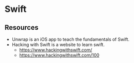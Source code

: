 # Swift

## Resources
- Unwrap is an iOS app to teach the fundamentals of Swift. 
- Hacking with Swift is a website to learn swift. 
	- https://www.hackingwithswift.com/
	- https://www.hackingwithswift.com/100


